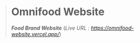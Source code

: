 > # Omnifood Website
> ***Food Brand Website***
> (*Live URL : https://omnifood-website.vercel.app/*)
